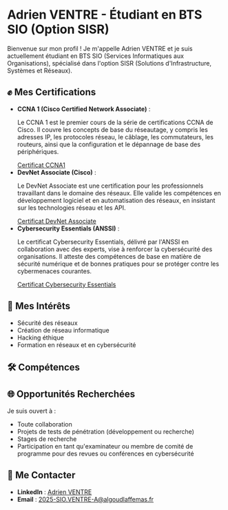   <h1>Adrien VENTRE - &Eacute;tudiant en BTS SIO (Option SISR)</h1>
    <p>Bienvenue sur mon profil ! Je m'appelle Adrien VENTRE et je suis actuellement &eacute;tudiant en BTS SIO (Services Informatiques aux Organisations), sp&eacute;cialis&eacute; dans l'option SISR (Solutions d'Infrastructure, Syst&egrave;mes et R&eacute;seaux).</p>

  <h2>✊ Mes Certifications</h2>
    <ul>
        <li>
            <strong>CCNA 1 (Cisco Certified Network Associate)</strong> :
            <p>Le CCNA 1 est le premier cours de la s&eacute;rie de certifications CCNA de Cisco. Il couvre les concepts de base du r&eacute;seautage, y compris les adresses IP, les protocoles r&eacute;seau, le c&acirc;blage, les commutateurs, les routeurs, ainsi que la configuration et le d&eacute;pannage de base des p&eacute;riph&eacute;riques.</p>
            <a href="https://www.credly.com/badges/1daf5336-b8d6-4c3c-9426-0368dba92b28">Certificat CCNA1</a>
        </li>
        <li>
            <strong>DevNet Associate (Cisco)</strong> :
            <p>Le DevNet Associate est une certification pour les professionnels travaillant dans le domaine des r&eacute;seaux. Elle valide les comp&eacute;tences en d&eacute;veloppement logiciel et en automatisation des r&eacute;seaux, en insistant sur les technologies r&eacute;seau et les API.</p>
            <a href="https://www.credly.com/org/cisco/badge/devnet-associate">Certificat DevNet Associate</a>
        </li>
        <li>
            <strong>Cybersecurity Essentials (ANSSI)</strong> :
            <p>Le certificat Cybersecurity Essentials, d&eacute;livr&eacute; par l'ANSSI en collaboration avec des experts, vise &agrave; renforcer la cybers&eacute;curit&eacute; des organisations. Il atteste des comp&eacute;tences de base en mati&egrave;re de s&eacute;curit&eacute; num&eacute;rique et de bonnes pratiques pour se prot&eacute;ger contre les cybermenaces courantes.</p>
            <a href="https://www.credly.com/badges/c5fddce3-8edf-4069-8c8d-cfe7c7a59221">Certificat Cybersecurity Essentials</a>
        </li>
    </ul>

  <h2>🚀 Mes Int&eacute;r&ecirc;ts</h2>
    <ul>
        <li>S&eacute;curit&eacute; des r&eacute;seaux</li>
        <li>Création de réseau informatique</li>
        <li>Hacking &eacute;thique</li>
        <li>Formation en réseaux et en cybers&eacute;curit&eacute;</li>
    </ul>
    <h2>🛠️ Comp&eacute;tences</h2>
    <div class="chart-container">
        <canvas id="skillsChart"></canvas>
    </div>

  <script>
        const ctx = document.getElementById('skillsChart').getContext('2d');
        const skillsChart = new Chart(ctx, {
            type: 'radar',
            data: {
                labels: [
                    'Langages de programmation',
                    'Outils de s&eacute;curit&eacute;',
                    'Administration r&eacute;seau',
                    'Syst&egrave;mes d'exploitation',
                    'Base de donn&eacute;es',
                    'Outils et technologies',
                    'Environnements de d&eacute;veloppement'
                ],
                datasets: [{
                    label: 'Niveau de Comp&eacute;tence',
                    data: [80, 90, 75, 85, 70, 80, 75],
                    backgroundColor: 'rgba(0, 123, 255, 0.2)',
                    borderColor: 'rgba(0, 123, 255, 1)',
                    borderWidth: 2
                }]
            },
            options: {
                responsive: true,
                scales: {
                    r: {
                        angleLines: {
                            display: true
                        },
                        suggestedMin: 0,
                        suggestedMax: 100
                    }
                }
            }
        });
   </script>
 <h2>🌐 Opportunit&eacute;s Recherch&eacute;es</h2>
    <p>Je suis ouvert &agrave; :</p>
    <ul>
        <li>Toute collaboration</li>
        <li>Projets de tests de p&eacute;n&eacute;tration (d&eacute;veloppement ou recherche)</li>
        <li>Stages de recherche</li>
        <li>Participation en tant qu'examinateur ou membre de comit&eacute; de programme pour des revues ou conf&eacute;rences en cybers&eacute;curit&eacute;</li>
    </ul>

<h2>📨 Me Contacter</h2>
    <ul>
        <li><strong>LinkedIn</strong> : <a href="https://www.linkedin.com/in/adrien-v-362a72258">Adrien VENTRE</a></li>
        <li><strong>Email</strong> : <a href="mailto:2025-SIO.VENTRE-A@algoudlaffemas.fr">2025-SIO.VENTRE-A@algoudlaffemas.fr</a></li>
    </ul>


